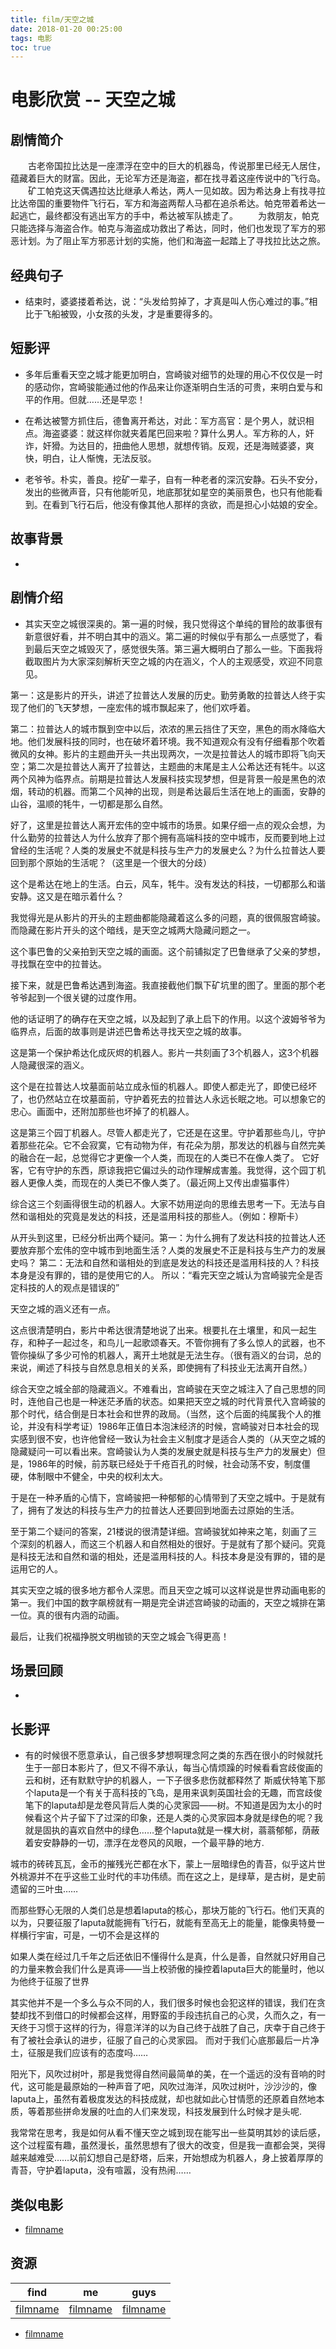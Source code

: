 ```yaml
---
title: film/天空之城
date: 2018-01-20 00:25:00
tags: 电影
toc: true
---
```


# 电影欣赏 -- 天空之城

## 剧情简介

　　古老帝国拉比达是一座漂浮在空中的巨大的机器岛，传说那里已经无人居住，蕴藏着巨大的财富。因此，无论军方还是海盗，都在找寻着这座传说中的飞行岛。 
　　矿工帕克这天偶遇拉达比继承人希达，两人一见如故。因为希达身上有找寻拉比达帝国的重要物件飞行石，军方和海盗两帮人马都在追杀希达。帕克带着希达一起逃亡，最终都没有逃出军方的手中，希达被军队掳走了。 
　　为救朋友，帕克只能选择与海盗合作。帕克与海盗成功救出了希达，同时，他们也发现了军方的邪恶计划。为了阻止军方邪恶计划的实施，他们和海盗一起踏上了寻找拉比达之旅。

<!-- more -->

## 经典句子

- 结束时，婆婆搂着希达，说：“头发给剪掉了，才真是叫人伤心难过的事。”相比于飞船被毁，小女孩的头发，才是重要得多的。

## 短影评

- 多年后重看天空之城才能更加明白，宫崎骏对细节的处理的用心不仅仅是一时的感动你，宫崎骏能通过他的作品来让你逐渐明白生活的可贵，来明白爱与和平的作用。但就……还是早恋！

- 在希达被警方抓住后，德鲁离开希达，对此：军方高官：是个男人，就识相点。海盗婆婆：就这样你就夹着尾巴回来啦？算什么男人。军方称的人，奸诈，奸猾。为达目的，扭曲他人思想，就想传销。反观，还是海贼婆婆，爽快，明白，让人惭愧，无法反驳。

- 老爷爷。朴实，善良。挖矿一辈子，自有一种老者的深沉安静。石头不安分，发出的些微声音，只有他能听见，地底那犹如星空的美丽景色，也只有他能看到。在看到飞行石后，他没有像其他人那样的贪欲，而是担心小姑娘的安全。

## 故事背景

-

## 剧情介绍

- 其实天空之城很深奥的。第一遍的时候，我只觉得这个单纯的冒险的故事很有新意很好看，并不明白其中的涵义。第二遍的时候似乎有那么一点感觉了，看到最后天空之城毁灭了，感觉很失落。第三遍大概明白了那么一些。下面我将截取图片为大家深刻解析天空之城的内在涵义，个人的主观感受，欢迎不同意见。

第一：这是影片的开头，讲述了拉普达人发展的历史。勤劳勇敢的拉普达人终于实现了他们的飞天梦想，一座宏伟的城市飘起来了，他们欢呼着。

第二：拉普达人的城市飘到空中以后，浓浓的黑云挡住了天空，黑色的雨水降临大地。他们发展科技的同时，也在破坏着环境。我不知道观众有没有仔细看那个吹着微风的女神。影片的主题曲开头一共出现两次，一次是拉普达人的城市即将飞向天空；第二次是拉普达人离开了拉普达，主题曲的末尾是主人公希达还有牦牛。以这两个风神为临界点。前期是拉普达人发展科技实现梦想，但是背景一般是黑色的浓烟，转动的机器。而第二个风神的出现，则是希达最后生活在地上的画面，安静的山谷，温顺的牦牛，一切都是那么自然。

好了，这里是拉普达人离开宏伟的空中城市的场景。如果仔细一点的观众会想，为什么勤劳的拉普达人为什么放弃了那个拥有高端科技的空中城市，反而要到地上过曾经的生活呢？人类的发展史不就是科技与生产力的发展史么？为什么拉普达人要回到那个原始的生活呢？（这里是一个很大的分歧）

这个是希达在地上的生活。白云，风车，牦牛。没有发达的科技，一切都那么和谐安静。这又是在暗示着什么？

我觉得光是从影片的开头的主题曲都能隐藏着这么多的问题，真的很佩服宫崎骏。而隐藏在影片开头的这个暗线，是天空之城两大隐藏问题之一。

这个事巴鲁的父亲拍到天空之城的画面。这个前铺拟定了巴鲁继承了父亲的梦想，寻找飘在空中的拉普达。

接下来，就是巴鲁希达遇到海盗。我直接截他们飘下矿坑里的图了。里面的那个老爷爷起到一个很关键的过度作用。

他的话证明了的确存在天空之城，以及起到了承上启下的作用。以这个波姆爷爷为临界点，后面的故事则是讲述巴鲁希达寻找天空之城的故事。


这是第一个保护希达化成灰烬的机器人。影片一共刻画了3个机器人，这3个机器人隐藏很深的涵义。

这个是在拉普达人坟墓面前站立成永恒的机器人。即使人都走光了，即使已经坏了，也仍然站立在坟墓面前，守护着死去的拉普达人永远长眠之地。可以想象它的忠心。画面中，还附加那些也坏掉了的机器人。

这是第三个园丁机器人。尽管人都走光了，它还是在这里。守护着那些鸟儿，守护着那些花朵。它不会寂寞，它有动物为伴，有花朵为朋，那发达的机器与自然完美的融合在一起，总觉得它才更像一个人类，而现在的人类已不在像人类了。
它好客，它有守护的东西，原谅我把它偏过头的动作理解成害羞。我觉得，这个园丁机器人更像人类，而现在的人类已不像人类了。（最近网上又传出虐猫事件）

综合这三个刻画得很生动的机器人。大家不妨用逆向的思维去思考一下。无法与自然和谐相处的究竟是发达的科技，还是滥用科技的那些人。（例如：穆斯卡）

从开头到这里，已经分析出两个疑问。第一：为什么拥有了发达科技的拉普达人还要放弃那个宏伟的空中城市到地面生活？人类的发展史不正是科技与生产力的发展史吗？
第二：无法和自然和谐相处的到底是发达的科技还是滥用科技的人？科技本身是没有罪的，错的是使用它的人。
所以：“看完天空之城认为宫崎骏完全是否定科技的人的观点是错误的”

天空之城的涵义还有一点。

这点很清楚明白，影片中希达很清楚地说了出来。根要扎在土壤里，和风一起生存，和种子一起过冬，和鸟儿一起歌颂春天。不管你拥有了多么惊人的武器，也不管你操纵了多少可怜的机器人，离开土地就是无法生存。（很有涵义的台词，总的来说，阐述了科技与自然息息相关的关系，即使拥有了科技业无法离开自然。）

综合天空之城全部的隐藏涵义。不难看出，宫崎骏在天空之城注入了自己思想的同时，连他自己也是一种迷茫矛盾的状态。如果把天空之城的时代背景代入宫崎骏的那个时代，结合倒是日本社会和世界的政局。（当然，这个后面的纯属我个人的推论，并没有科学考证）1986年正值日本泡沫经济的时候，宫崎骏对日本社会的现实感到很不安，也许他曾经一致认为社会主义制度才是适合人类的（从天空之城的隐藏疑问一可以看出来。宫崎骏认为人类的发展史就是科技与生产力的发展史）但是，1986年的时候，前苏联已经处于千疮百孔的时候，社会动荡不安，制度僵硬，体制眼中不健全，中央的权利太大。

于是在一种矛盾的心情下，宫崎骏把一种郁郁的心情带到了天空之城中。于是就有了，拥有了发达的科技与生产力的拉普达人还要回到地面去过原始的生活。

至于第二个疑问的答案，21楼说的很清楚详细。宫崎骏犹如神来之笔，刻画了三个深刻的机器人，而这三个机器人和自然相处的很好。于是就有了那个疑问。究竟是科技无法和自然和谐的相处，还是滥用科技的人。科技本身是没有罪的，错的是运用它的人。

其实天空之城的很多地方都令人深思。而且天空之城可以这样说是世界动画电影的第一。我们中国的数字飙榜就有一期是完全讲述宫崎骏的动画的，天空之城排在第一位。真的很有内涵的动画。

最后，让我们祝福挣脱文明枷锁的天空之城会飞得更高！


## 场景回顾

- 

## 长影评

- 有的时候很不愿意承认，自己很多梦想啊理念阿之类的东西在很小的时候就托生于一部日本影片了，但又不得不承认，每当心情烦躁的时候看看宫歧俊画的云和树，还有默默守护的机器人，一下子很多悲伤就都释然了
斯威伏特笔下那个laputa是一个有关于高科技的飞岛，是用来讽刺英国社会的无趣，而宫歧俊笔下的laputa却是龙卷风背后人类的心灵家园——树。不知道是因为太小的时候看这个片子留下了过深的印象，还是人类的心灵家园本身就是绿色的呢？我就是固执的喜欢自然中的绿色……整个laputa就是一棵大树，蓊蓊郁郁，荫蔽着安安静静的一切，漂浮在龙卷风的风眼，一个最平静的地方.

城市的砖砖瓦瓦，金币的摧残光芒都在水下，蒙上一层暗绿色的青苔，似乎这片世外桃源并不在乎这些工业时代的丰功伟绩。而在这之上，是绿草，是古树，是史前遗留的三叶虫……

而那些野心无限的人类们总是想着laputa的核心，那块万能的飞行石。他们天真的以为，只要征服了laputa就能拥有飞行石，就能有至高无上的能量，能像奥特曼一样横行宇宙，可是，一切不会是这样的

如果人类在经过几千年之后还依旧不懂得什么是真，什么是善，自然就只好用自己的力量来教会我们什么是真谛——当上校骄傲的操控着laputa巨大的能量时，他以为他终于征服了世界

其实他并不是一个多么与众不同的人，我们很多时候也会犯这样的错误，我们在贪婪却找不到借口的时候都会这样，用野蛮的手段违抗自己的心灵，久而久之，有一天终于习惯于这样的行为，得意洋洋的以为自己终于战胜了自己，庆幸于自己终于有了被社会承认的进步，征服了自己的心灵家园。
而对于我们心底那最后一片净土，征服是我们应该有的态度吗……

阳光下，风吹过树叶，那是我觉得自然间最简单的美，在一个遥远的没有音响的时代，这可能是最原始的一种声音了吧，风吹过海洋，风吹过树叶，沙沙沙的，像laputa上，虽然有着极度发达的科技成就，却也就如此心甘情愿的还原着自然地本质，等着那些拼命发展的吐血的人们来发现，科技发展到什么时候才是头呢.

我常常在思考，我是如何从看不懂天空之城到现在能写出一些莫明其妙的读后感，这个过程蛮有趣，虽然漫长，虽然思想有了很大的改变，但是我一直都会哭，哭得越来越难受……以前幻想自己是舒塔，后来，开始想成为机器人，身上披着厚厚的青苔，守护着laputa，没有喧嚣，没有热闹……

## 类似电影

- [filmname](http://blog.leanote.com/freewalk "filmname")

## 资源 

|      find      |       me       |      guys      |
|:--------------:|:--------------:|:--------------:|
|[filmname](http://123 "filmname")|[filmname](http://123 "filmname")|[filmname](http://123 "filmname")|    

- [filmname](http://blog.leanote.com/freewalk "filmname")
